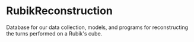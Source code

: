 # RubikReconstruction
Database for our data collection, models, and programs for reconstructing the turns performed on a Rubik's cube.
